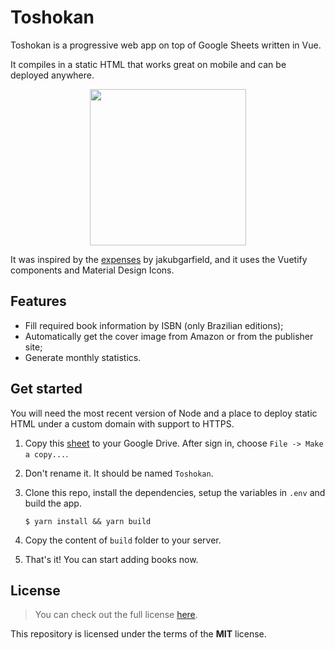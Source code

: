 # Toshokan

Toshokan is a progressive web app on top of Google Sheets written 
in Vue.

It compiles in a static HTML that works great on mobile and can 
be deployed anywhere.

<p align="center">
<img src="./images/collection.png" width="250">
</p>

It was inspired by the [expenses](https://github.com/jakubgarfield/expenses)
by jakubgarfield, and it uses the Vuetify components and Material Design Icons.

## Features

- Fill required book information by ISBN (only Brazilian editions);
- Automatically get the cover image from Amazon or from the publisher site;
- Generate monthly statistics.

## Get started

You will need the most recent version of Node and a place to deploy
static HTML under a custom domain with support to HTTPS.

1. Copy this [sheet](#) to your Google Drive. After sign in, choose
   `File -> Make a copy...`.
2. Don't rename it. It should be named `Toshokan`.
3. Clone this repo, install the dependencies, setup the variables in `.env`
   and build the app.
   
   ```console
   $ yarn install && yarn build
   ```
4. Copy the content of `build` folder to your server.
5. That's it! You can start adding books now. 

## License

> You can check out the full license [here](LICENSE).

This repository is licensed under the terms of the **MIT** license.

